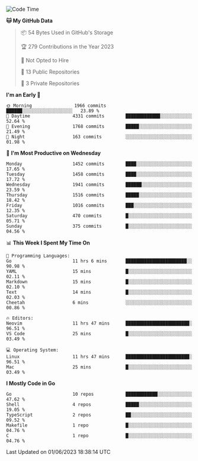 <!--START_SECTION:waka-->
![Code Time](http://img.shields.io/badge/Code%20Time-25%20hrs%2012%20mins-blue)

**🐱 My GitHub Data** 

> 📦 54 Bytes Used in GitHub's Storage 
 > 
> 🏆 279 Contributions in the Year 2023
 > 
> 🚫 Not Opted to Hire
 > 
> 📜 13 Public Repositories 
 > 
> 🔑 3 Private Repositories 
 > 
**I'm an Early 🐤** 

```text
🌞 Morning                1966 commits        ██████░░░░░░░░░░░░░░░░░░░   23.89 % 
🌆 Daytime                4331 commits        █████████████░░░░░░░░░░░░   52.64 % 
🌃 Evening                1768 commits        █████░░░░░░░░░░░░░░░░░░░░   21.49 % 
🌙 Night                  163 commits         ░░░░░░░░░░░░░░░░░░░░░░░░░   01.98 % 
```
📅 **I'm Most Productive on Wednesday** 

```text
Monday                   1452 commits        ████░░░░░░░░░░░░░░░░░░░░░   17.65 % 
Tuesday                  1458 commits        ████░░░░░░░░░░░░░░░░░░░░░   17.72 % 
Wednesday                1941 commits        ██████░░░░░░░░░░░░░░░░░░░   23.59 % 
Thursday                 1516 commits        █████░░░░░░░░░░░░░░░░░░░░   18.42 % 
Friday                   1016 commits        ███░░░░░░░░░░░░░░░░░░░░░░   12.35 % 
Saturday                 470 commits         █░░░░░░░░░░░░░░░░░░░░░░░░   05.71 % 
Sunday                   375 commits         █░░░░░░░░░░░░░░░░░░░░░░░░   04.56 % 
```


📊 **This Week I Spent My Time On** 

```text
💬 Programming Languages: 
Go                       11 hrs 6 mins       ███████████████████████░░   90.98 % 
YAML                     15 mins             █░░░░░░░░░░░░░░░░░░░░░░░░   02.11 % 
Markdown                 15 mins             █░░░░░░░░░░░░░░░░░░░░░░░░   02.10 % 
Text                     14 mins             █░░░░░░░░░░░░░░░░░░░░░░░░   02.03 % 
Cheetah                  6 mins              ░░░░░░░░░░░░░░░░░░░░░░░░░   00.86 % 

🔥 Editors: 
Neovim                   11 hrs 47 mins      ████████████████████████░   96.51 % 
VS Code                  25 mins             █░░░░░░░░░░░░░░░░░░░░░░░░   03.49 % 

💻 Operating System: 
Linux                    11 hrs 47 mins      ████████████████████████░   96.51 % 
Mac                      25 mins             █░░░░░░░░░░░░░░░░░░░░░░░░   03.49 % 
```

**I Mostly Code in Go** 

```text
Go                       10 repos            ████████████░░░░░░░░░░░░░   47.62 % 
Shell                    4 repos             █████░░░░░░░░░░░░░░░░░░░░   19.05 % 
TypeScript               2 repos             ██░░░░░░░░░░░░░░░░░░░░░░░   09.52 % 
Makefile                 1 repo              █░░░░░░░░░░░░░░░░░░░░░░░░   04.76 % 
C                        1 repo              █░░░░░░░░░░░░░░░░░░░░░░░░   04.76 % 
```




 Last Updated on 01/06/2023 18:38:14 UTC
<!--END_SECTION:waka-->

